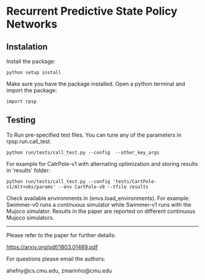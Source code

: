 # Recurrent Predictive State Policy Networks



## Instalation

<p> Install the package: </p>
<pre><code>python setup install</code></pre>

<p> Make sure you have the package installed.
 Open a python terminal and import the package: </p>
<pre><code>import rpsp</code></pre>


## Testing

<p> To Run pre-specified test files. You can tune any of the parameters in rpsp.run.call_test.</p>

<pre><code>python run/tests/call_test.py --config <parameter_file> --other_key_args</code></pre>

<p> For example for CatrPole-v1 with alternating optimization and storing results in 'results' folder:</p>
<pre><code>python run/tests/call_test.py --config 'tests/CartPole-v1/Alt+obs/params' --env CartPole-v0 --tfile results</code></pre>

<p> Check available environments in (envs.load_environments). For example: Swimmer-v0 runs a continuous simulator while Swimmer-v1 runs with the Mujoco simulator.
 Results in the paper are reported on different continuous Mujoco simulators.</p>


* * *

<p> Please refer to the paper for further details:
<p><a href='https://arxiv.org/pdf/1803.01489.pdf'> https://arxiv.org/pdf/1803.01489.pdf </a></p>


<p> For questions please email the authors:
<p> ahefny@cs.cmu.edu, zmarinho@cmu.edu</p>



